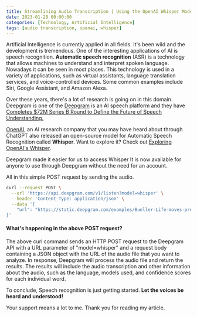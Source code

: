 ```yaml
---
title: Streamlining Audio Transcription | Using the OpenAI Whisper Model in a Single Post Request
date: 2023-01-28 00:00:00 
categories: [Technology, Artificial Intelligence]
tags: [audio transcription, openai, whisper]
---
```


Artificial Intelligence is currently applied in all fields. It's been wild and the development is tremendous. One of the interesting applications of AI is speech recognition. **Automatic speech recognition** (ASR) is a technology that allows machines to understand and interpret spoken language. Nowadays it can be seen in most places. This technology is used in a variety of applications, such as virtual assistants, language translation services, and voice-controlled devices. Some common examples include Siri, Google Assistant, and Amazon Alexa.

Over these years, there's a lot of research is going on in this domain. Deepgram is one of the [Deepgram](https://deepgram.com/) is an AI speech platform and they have [Completes $72M Series B Round to Define the Future of Speech Understanding.](https://blog.deepgram.com/deepgram-72-million-series-b-defines-future-of-ai-speech-understanding/)

[OpenAI](https://openai.com/), an AI research company that you may have heard about through ChatGPT also released an open-source model for Automatic Speech Recognition called **Whisper**. Want to explore it? Check out [Exploring OpenAI's Whisper](https://aadarshkannan.hashnode.dev/exploring-openais-whisper).

Deepgram made it easier for us to access Whisper It is now available for anyone to use through Deepgram without the need for an account.

All in this simple POST request by sending the audio.

```bash
curl --request POST \
  --url 'https://api.deepgram.com/v1/listen?model=whisper' \
  --header 'Content-Type: application/json' \
  --data '{
	"url": "https://static.deepgram.com/examples/Bueller-Life-moves-pretty-fast.wav"
}'
```

#### What's happening in the above POST request? 

The above curl command sends an HTTP POST request to the Deepgram API with a URL parameter of "model=whisper" and a request body containing a JSON object with the URL of the audio file that you want to analyze. In response, Deepgram will process the audio file and return the results. The results will include the audio transcription and other information about the audio, such as the language, models used, and confidence scores for each individual word.

To conclude, Speech recognition is just getting started. **Let the voices be heard and understood!**

Your support means a lot to me. Thank you for reading my article.
